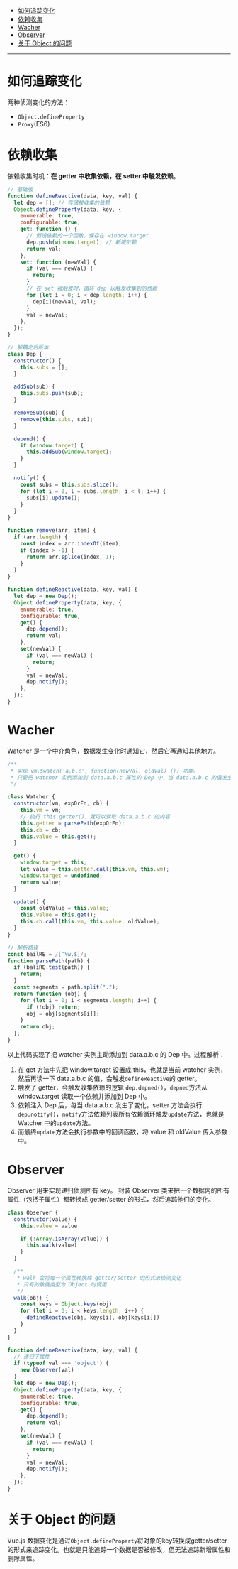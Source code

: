<!-- TOC -->

- [如何追踪变化](#如何追踪变化)
- [依赖收集](#依赖收集)
- [Wacher](#wacher)
- [Observer](#observer)
- [关于 Object 的问题](#关于-object-的问题)

<!-- /TOC -->
---

# 如何追踪变化

两种侦测变化的方法：

- `Object.defineProperty`
- `Proxy`(ES6)

# 依赖收集

依赖收集时机：**在 getter 中收集依赖，在 setter 中触发依赖**。

```js
// 基础版
function defineReactive(data, key, val) {
  let dep = []; // 存储被收集的依赖
  Object.defineProperty(data, key, {
    enumerable: true,
    configurable: true,
    get: function () {
      // 假设依赖的一个函数，保存在 window.target
      dep.push(window.target); // 新增依赖
      return val;
    },
    set: function (newVal) {
      if (val === newVal) {
        return;
      }
      // 在 set 被触发时，循环 dep 以触发收集到的依赖
      for (let i = 0; i < dep.length; i++) {
        dep[i](newVal, val);
      }
      val = newVal;
    },
  });
}
```

```js
// 解耦之后版本
class Dep {
  constructor() {
    this.subs = [];
  }

  addSub(sub) {
    this.subs.push(sub);
  }

  removeSub(sub) {
    remove(this.subs, sub);
  }

  depend() {
    if (window.target) {
      this.addSub(window.target);
    }
  }

  notify() {
    const subs = this.subs.slice();
    for (let i = 0, l = subs.length; i < l; i++) {
      subs[i].update();
    }
  }
}

function remove(arr, item) {
  if (arr.length) {
    const index = arr.indexOf(item);
    if (index > -1) {
      return arr.splice(index, 1);
    }
  }
}

function defineReactive(data, key, val) {
  let dep = new Dep();
  Object.defineProperty(data, key, {
    enumerable: true,
    configurable: true,
    get() {
      dep.depend();
      return val;
    },
    set(newVal) {
      if (val === newVal) {
        return;
      }
      val = newVal;
      dep.notify();
    },
  });
}
```

# Wacher

Watcher 是一个中介角色，数据发生变化时通知它，然后它再通知其他地方。

```js
/**
 * 实现 vm.$watch('a.b.c', function(newVal, oldVal) {}) 功能。
 * 只要把 watcher 实例添加到 data.a.b.c 属性的 Dep 中，当 data.a.b.c 的值发生变化，通知 Watcher，然后 Watcher 执行回调函数。
 */

class Watcher {
  constructor(vm, expOrFn, cb) {
    this.vm = vm;
    // 执行 this.getter()，就可以读取 data.a.b.c 的内容
    this.getter = parsePath(expOrFn);
    this.cb = cb;
    this.value = this.get();
  }

  get() {
    window.target = this;
    let value = this.getter.call(this.vm, this.vm);
    window.target = undefined;
    return value;
  }

  update() {
    const oldValue = this.value;
    this.value = this.get();
    this.cb.call(this.vm, this.value, oldValue);
  }
}

// 解析路径
const bailRE = /[^\w.$]/;
function parsePath(path) {
  if (baliRE.test(path)) {
    return;
  }
  const segments = path.split(".");
  return function (obj) {
    for (let i = 0; i < segments.length; i++) {
      if (!obj) return;
      obj = obj[segments[i]];
    }
    return obj;
  };
}
```

以上代码实现了把 watcher 实例主动添加到 data.a.b.c 的 Dep 中。过程解析：

1. 在 get 方法中先把 window.target 设置成 this，也就是当前 watcher 实例，然后再读一下 data.a.b.c 的值，会触发`defineReactive`的 getter。
2. 触发了 getter，会触发收集依赖的逻辑 `dep.depned()`，`depned`方法从 window.target 读取一个依赖并添加到 Dep 中。
3. 依赖注入 Dep 后，每当 data.a.b.c 发生了变化，setter 方法会执行`dep.notify()`，`notify`方法依赖列表所有依赖循环触发`update`方法，也就是 Watcher 中的`update`方法。
4. 而最终`update`方法会执行参数中的回调函数，将 value 和 oldValue 传入参数中。

# Observer

Observer 用来实现递归侦测所有 key。
封装 Observer 类来把一个数据内的所有属性（包括子属性）都转换成 getter/setter 的形式，然后追踪他们的变化。

```js
class Observer {
  constructor(value) {
    this.value = value

    if (!Array.isArray(value)) {
      this.walk(value)
    }
  }

  /**
   * walk 会将每一个属性转换成 getter/setter 的形式来侦测变化
   * 只有的数据类型为 Object 时调用
   */
  walk(obj) {
    const keys = Object.keys(obj)
    for (let i = 0; i < keys.length; i++) {
      defineReactive(obj, keys[i], obj[keys[i]])
    }
  }
}

function defineReactive(data, key, val) {
  // 递归子属性
  if (typeof val === 'object') {
    new Observer(val)
  }
  let dep = new Dep();
  Object.defineProperty(data, key, {
    enumerable: true,
    configurable: true,
    get() {
      dep.depend();
      return val;
    },
    set(newVal) {
      if (val === newVal) {
        return;
      }
      val = newVal;
      dep.notify();
    },
  });
}
```

# 关于 Object 的问题
Vue.js 数据变化是通过`Object.defineProperty`将对象的key转换成getter/setter 的形式来追踪变化。也就是只能追踪一个数据是否被修改，但无法追踪新增属性和删除属性。